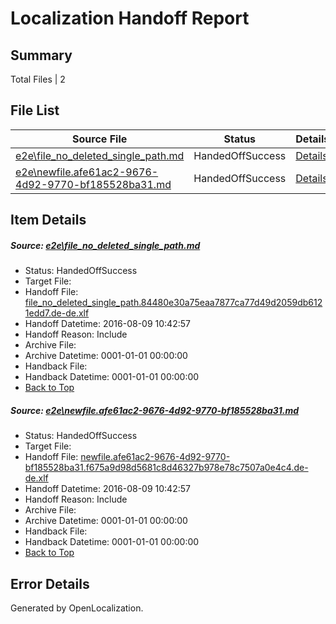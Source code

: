 # <a name='report-top'></a> Localization Handoff Report

## Summary
 Total Files | 2

## File List
 Source File | Status | Details 
 ----------- | ------ | ------- 
 [e2e\file_no_deleted_single_path.md](https://github.com/OpenLocalizationTestOrg/oltest/blob/0d33297892df383b24311c8f5094d387c7cd126f/e2e/file_no_deleted_single_path.md) | HandedOffSuccess | [Details](#e123b57b5a67f4399390af8d6759fa915bf28f433)
 [e2e\newfile.afe61ac2-9676-4d92-9770-bf185528ba31.md](https://github.com/OpenLocalizationTestOrg/oltest/blob/0d33297892df383b24311c8f5094d387c7cd126f/e2e/newfile.afe61ac2-9676-4d92-9770-bf185528ba31.md) | HandedOffSuccess | [Details](#bf37f608046089a1a078cc3cab040224234754465)

## Item Details
##### <a name='e123b57b5a67f4399390af8d6759fa915bf28f433'></a> Source: [e2e\file_no_deleted_single_path.md](https://github.com/OpenLocalizationTestOrg/oltest/blob/0d33297892df383b24311c8f5094d387c7cd126f/e2e/file_no_deleted_single_path.md)
* Status: HandedOffSuccess
* Target File: 
* Handoff File: [file_no_deleted_single_path.84480e30a75eaa7877ca77d49d2059db6121edd7.de-de.xlf](https://github.com/OpenLocalizationTestOrg/olhandoff-e2e/blob/0141fb5d6e867e3de77bb676d88b2a4e4fee873b/ol-handoff/OpenLocalizationTestOrg/ol-test-dede/ci/mt/file_no_deleted_single_path.84480e30a75eaa7877ca77d49d2059db6121edd7.de-de.xlf)
* Handoff Datetime: 2016-08-09 10:42:57
* Handoff Reason: Include
* Archive File: 
* Archive Datetime: 0001-01-01 00:00:00
* Handback File: 
* Handback Datetime: 0001-01-01 00:00:00
* [Back to Top](#report-top)

##### <a name='bf37f608046089a1a078cc3cab040224234754465'></a> Source: [e2e\newfile.afe61ac2-9676-4d92-9770-bf185528ba31.md](https://github.com/OpenLocalizationTestOrg/oltest/blob/0d33297892df383b24311c8f5094d387c7cd126f/e2e/newfile.afe61ac2-9676-4d92-9770-bf185528ba31.md)
* Status: HandedOffSuccess
* Target File: 
* Handoff File: [newfile.afe61ac2-9676-4d92-9770-bf185528ba31.f675a9d98d5681c8d46327b978e78c7507a0e4c4.de-de.xlf](https://github.com/OpenLocalizationTestOrg/olhandoff-e2e/blob/0141fb5d6e867e3de77bb676d88b2a4e4fee873b/ol-handoff/OpenLocalizationTestOrg/ol-test-dede/ci/mt/newfile.afe61ac2-9676-4d92-9770-bf185528ba31.f675a9d98d5681c8d46327b978e78c7507a0e4c4.de-de.xlf)
* Handoff Datetime: 2016-08-09 10:42:57
* Handoff Reason: Include
* Archive File: 
* Archive Datetime: 0001-01-01 00:00:00
* Handback File: 
* Handback Datetime: 0001-01-01 00:00:00
* [Back to Top](#report-top)


## Error Details

Generated by OpenLocalization.
